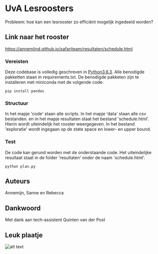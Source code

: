 # UvA Lesroosters

Probleem: hoe kan een lesrooster zo efficiënt mogelijk ingedeeld worden?

## Link naar het rooster

https://annemijnd.github.io/safariteam/resultaten/schedule.html

### Vereisten

Deze codebase is volledig geschreven in [Python3.6.3](https://www.python.org/downloads/).
Alle benodigde pakketten staan in requirements.txt.
De benodigde pakketen zijn te installeren met miniconda met de volgende code:

```
pip install pandas
```

### Structuur

In het mapje 'code' staan alle scripts. In het mapje 'data' staan alle csv bestanden.
en in het mapje resultaten staat het bestand 'schedule.html'. Hierin wordt uiteindelijk het rooster weergegeven.
In het bestand 'exploratie' wordt ingegaan op de state space en lower- en upper bound.

### Test

De code kan gerund worden met de onderstaande code. Het uiteindelijke resultaat staat in de folder 'resultaten' onder de naam 'schedule.html'.
```
python plan.py
```

## Auteurs

Annemijn, Sanne en Rebecca

## Dankwoord

Met dank aan tech-assistent Quinten van der Post

## Leuk plaatje

![alt text](http://heuristieken.nl/wiki/images/f/f5/Roostering2.jpg)
